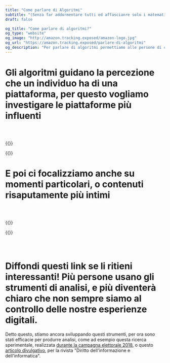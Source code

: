 ```yaml
---
title: "Come parlare di Algoritmi"
subtitle: "(Senza far addormentare tutti ed affascianre solo i matematici)"
draft: false

og_title: "Come parlare di algoritmi?"
og_type: "website"
og_image: "http://amazon.tracking.exposed/amazon-logo.jpg"
og_url: "https://amazon.tracking.exposed/parlare-di-algoritmi"
og_description: "Per parlare di algoritmi permettiamo alle persone di comparare le esperienze personalizzate, così da vedere in che modo le esperienze divergono tra utenti apparentemente simili"
---
```


# Gli algoritmi guidano la percezione che un individuo ha di una piattaforma, per questo vogliamo investigare le piattaforme più influenti

<div class="card-deck" style="padding-top:2em">

  {{<trexproj
      href="https://facebook.tracking.exposed"
      desc="Facebook, dal 2016, per la sua capacità di mostrare solo parti del dibattito pubblico"
      suffix="facebook.svg"
      bgcolor="#3b5898" >}}

  {{<trexproj
      href="https://youtube.tracking.exposed"
      desc="YouTube, la piattaforma più opaca. Scegliendo i video suggeriti a fianco di un contenuto originale, contribuisce a formarti come capisci ed immagini un argomento"
      suffix="youtube.svg" >}}

</div>

# E poi ci focalizziamo anche su momenti particolari, o contenuti risaputamente più intimi

<div class="card-deck" style="padding-top:2em;padding-bottom:2em">

  {{<trexproj
      href="https://eu19.tracking.exposed"
      desc="Una campagna focalizzata per le elezioni europee"
      suffix="eu19.png" >}}

  {{<trexproj
      href="https://pornhub.tracking.exposed"
      desc="Il sito per adulti più acceduto al mondo! Se non viene insegnata educazione sessuale nelle scuole, purtroppo, il nostro riferimento finirà per essere quello che il sesso consumista ci mostra. Certo, studiare qui è un po' più difficile!"
      bgcolor="#000000"
      suffix="pornhub.svg" >}}

</div>

# Diffondi questi link se li ritieni interessanti! Più persone usano gli strumenti di analisi, e più diventerà chiaro che non sempre siamo al controllo delle nostre esperienze digitali.

Detto questo, stiamo ancora sviluppando questi strumenti, per ora sono stati efficacie per produrre analisi, come ad esempio questa ricerca sperimentale, realizzata [durante la campagna elettorale 2018](https://github.com/tracking-exposed/presentation/blob/master/Progetto%20fbtrex%20-%20Revisione%208%20-%20Aprile%202018.pdf), o questo [articolo divulgativo](https://github.com/tracking-exposed/presentation/blob/master/Articolo%20per%20%20%C2%ABDiritto%20dell%E2%80%99Informazione%20e%20dell%E2%80%99Informatica%C2%BB%20-%20La%20complessit%C3%A0%20tecnologica%20che%20precede%20un%20dibattito%20informato%20sugli%20algoritmi..pdf), per la rivista "Diritto dell'informazione e dell'informatica".
